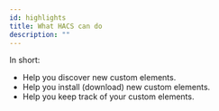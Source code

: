 ```yaml
---
id: highlights
title: What HACS can do
description: ""
---
```


In short: 

- Help you discover new custom elements.
- Help you install (download) new custom elements.
- Help you keep track of your custom elements.